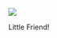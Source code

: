 <!-- published: 2019-02-15T13:00:00Z -->
<!-- slug: photos/3f64eacc-2869-40f7-b6ee-368d2912cccf/ -->

![](https://brntn-photos.s3-ap-southeast-2.amazonaws.com/uploaded/DB6F81EF-B018-467B-8F97-1522D7E8AA05.jpeg)

Little Friend!